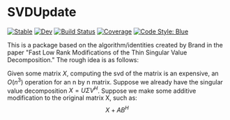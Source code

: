 # SVDUpdate

[![Stable](https://img.shields.io/badge/docs-stable-blue.svg)](https://eewing1.github.io/SVDUpdate.jl/stable/)
[![Dev](https://img.shields.io/badge/docs-dev-blue.svg)](https://eewing1.github.io/SVDUpdate.jl/dev/)
[![Build Status](https://github.com/eewing1/SVDUpdate.jl/actions/workflows/CI.yml/badge.svg?branch=main)](https://github.com/eewing1/SVDUpdate.jl/actions/workflows/CI.yml?query=branch%3Amain)
[![Coverage](https://codecov.io/gh/eewing1/SVDUpdate.jl/branch/main/graph/badge.svg)](https://codecov.io/gh/eewing1/SVDUpdate.jl)
[![Code Style: Blue](https://img.shields.io/badge/code%20style-blue-4495d1.svg)](https://github.com/invenia/BlueStyle)


This is a package based on the algorithm/identities created by Brand in the paper "Fast Low Rank Modifications of the Thin Singular Value Decomposition." The rough idea is as follows:

Given some matrix $X$, computing the svd of the matrix is an expensive, an $O(n^3)$ operation for an n by n matrix. Suppose we already have the singular value decomposition $X=U\Sigma V^{H}$. Suppose we make some additive modification to the original matrix X, such as:
$$X+AB^{H}$$
